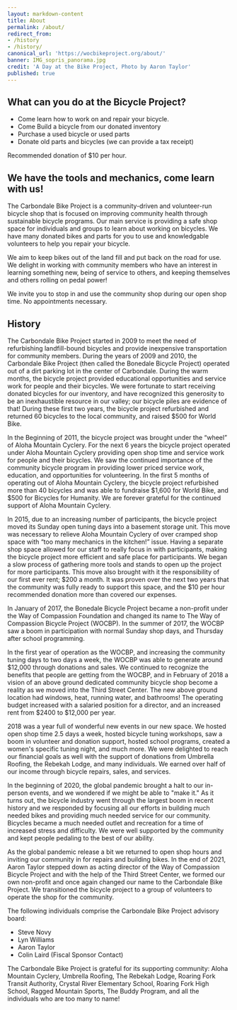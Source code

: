 ```yaml
---
layout: markdown-content
title: About
permalink: /about/
redirect_from: 
- /history
- /history/
canonical_url: 'https://wocbikeproject.org/about/'
banner: IMG_sopris_panorama.jpg
credit: 'A Day at the Bike Project, Photo by Aaron Taylor'
published: true
---
```


## What can you do at the Bicycle Project?

- Come learn how to work on and repair your bicycle.
- Come Build a bicycle from our donated inventory
- Purchase a used bicycle or used parts
- Donate old parts and bicycles (we can provide a tax receipt)

<span class="font-bold">Recommended donation of $10 per hour.</span>

## We have the tools and mechanics, come learn with us!

The Carbondale Bike Project is a community-driven and volunteer-run bicycle shop that is focused on improving community health through sustainable bicycle programs. Our main service is providing a safe shop space for individuals and groups to learn about working on bicycles. We have many donated bikes and parts for you to use and knowledgable volunteers to help you repair your bicycle. 

We aim to keep bikes out of the land fill and put back on the road for use. We delight in working with community members who have an interest in learning something new, being of service to others, and keeping themselves and others rolling on pedal power!

We invite you to stop in and use the community shop during our open shop time. No appointments necessary.

## History

The Carbondale Bike Project started in 2009 to meet the need of refurbishing landfill-bound bicycles and provide inexpensive transportation for community members. During the years of 2009 and 2010, the Carbondale Bike Project (then called the Bonedale Bicycle Project) operated out of a dirt parking lot in the center of Carbondale. During the warm months, the bicycle project provided educational opportunities and service work for people and their bicycles. We were fortunate to start receiving donated bicycles for our inventory, and have recognized this generosity to be an inexhaustible resource in our valley; our bicycle piles are evidence of that! During these first two years, the bicycle project refurbished and returned 60 bicycles to the local community, and raised $500 for World Bike.

In the Beginning of 2011, the bicycle project was brought under the “wheel” of Aloha Mountain Cyclery. For the next 6 years the bicycle project operated under Aloha Mountain Cyclery providing open shop time and service work for people and their bicycles. We saw the continued importance of the community bicycle program in providing lower priced service work, education, and opportunities for volunteering. In the first 5 months of operating out of Aloha Mountain Cyclery, the bicycle project refurbished more than 40 bicycles and was able to fundraise $1,600 for World Bike, and $500 for Bicycles for Humanity. We are forever grateful for the continued support of Aloha Mountain Cyclery.

In 2015, due to an increasing number of participants, the bicycle project moved its Sunday open tuning days into a basement storage unit. This move was necessary to relieve Aloha Mountain Cyclery of over cramped shop space with “too many mechanics in the kitchen!” issue. Having a separate shop space allowed for our staff to really focus in with participants, making the bicycle project more efficient and safe place for participants. We began a slow process of gathering more tools and stands to open up the project for more participants. This move also brought with it the responsibility of our first ever rent; $200 a month. It was proven over the next two years that the community was fully ready to support this space, and the $10 per hour recommended donation more than covered our expenses.

In January of 2017, the Bonedale Bicycle Project became a non-profit under the Way of Compassion Foundation and changed its name to The Way of Compassion Bicycle Project (WOCBP). In the summer of 2017, the WOCBP saw a boom in participation with normal Sunday shop days, and Thursday after school programming. 

In the first year of operation as the WOCBP, and increasing the community tuning days to two days a week, the WOCBP was able to generate around $12,000 through donations and sales. We continued to recognize the benefits that people are getting from the WOCBP, and in February of 2018 a vision of an above ground dedicated community bicycle shop become a reality as we moved into the Third Street Center. The new above ground location had windows, heat, running water, and bathrooms! The operating budget increased with a salaried position for a director, and an increased rent from $2400 to $12,000 per year.

2018 was a year full of wonderful new events in our new space. We hosted open shop time 2.5 days a week, hosted bicycle tuning workshops, saw a boom in volunteer and donation support, hosted school programs, created a women's specific tuning night, and much more. We were delighted to reach our financial goals as well with the support of donations from Umbrella Roofing, the Rebekah Lodge, and many individuals. We earned over half of our income through bicycle repairs, sales, and services.

In the beginning of 2020, the global pandemic brought a halt to our in-person events, and we wondered if we might be able to "make it." As it turns out, the bicycle industry went through the largest boom in recent history and we responded by focusing all our efforts in building much needed bikes and providing much needed service for our community. Bicycles became a much needed outlet and recreation for a time of increased stress and difficulty. We were well supported by the community and kept people pedaling to the best of our ability. 

As the global pandemic release a bit we returned to open shop hours and inviting our community in for repairs and building bikes. In the end of 2021, Aaron Taylor stepped down as acting director of the Way of Compassion Bicycle Project and with the help of the Third Street Center, we formed our own non-profit and once again changed our name to the Carbondale Bike Project. We transitioned the bicycle project to a group of volunteers to operate the shop for the community. 

The following individuals comprise the Carbondale Bike Project advisory board: 

- Steve Novy
- Lyn Williams
- Aaron Taylor
- Colin Laird (Fiscal Sponsor Contact)

The Carbondale Bike Project is grateful for its supporting community: Aloha Mountain Cyclery, Umbrella Roofing, The Rebekah Lodge, Roaring Fork Transit Authority, Crystal River Elementary School, Roaring Fork High School, Ragged Mountain Sports, The Buddy Program, and all the individuals who are too many to name!